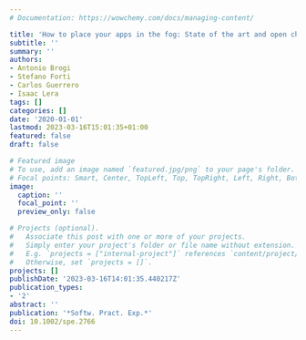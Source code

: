 ```yaml
---
# Documentation: https://wowchemy.com/docs/managing-content/

title: 'How to place your apps in the fog: State of the art and open challenges'
subtitle: ''
summary: ''
authors:
- Antonio Brogi
- Stefano Forti
- Carlos Guerrero
- Isaac Lera
tags: []
categories: []
date: '2020-01-01'
lastmod: 2023-03-16T15:01:35+01:00
featured: false
draft: false

# Featured image
# To use, add an image named `featured.jpg/png` to your page's folder.
# Focal points: Smart, Center, TopLeft, Top, TopRight, Left, Right, BottomLeft, Bottom, BottomRight.
image:
  caption: ''
  focal_point: ''
  preview_only: false

# Projects (optional).
#   Associate this post with one or more of your projects.
#   Simply enter your project's folder or file name without extension.
#   E.g. `projects = ["internal-project"]` references `content/project/deep-learning/index.md`.
#   Otherwise, set `projects = []`.
projects: []
publishDate: '2023-03-16T14:01:35.440217Z'
publication_types:
- '2'
abstract: ''
publication: '*Softw. Pract. Exp.*'
doi: 10.1002/spe.2766
---
```


